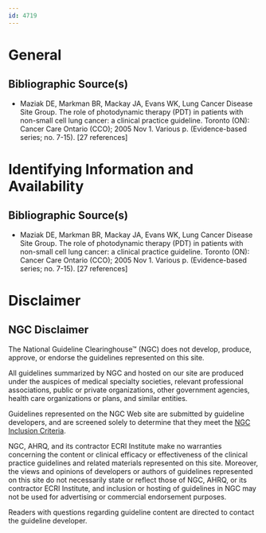 ```yaml
---
id: 4719
---
```


# General

## Bibliographic Source(s)

- Maziak DE, Markman BR, Mackay JA, Evans WK, Lung Cancer Disease Site Group. The role of photodynamic therapy (PDT) in patients with non-small cell lung cancer: a clinical practice guideline. Toronto (ON): Cancer Care Ontario (CCO); 2005 Nov 1. Various p. (Evidence-based series; no. 7-15). [27 references]

# Identifying Information and Availability

## Bibliographic Source(s)

- Maziak DE, Markman BR, Mackay JA, Evans WK, Lung Cancer Disease Site Group. The role of photodynamic therapy (PDT) in patients with non-small cell lung cancer: a clinical practice guideline. Toronto (ON): Cancer Care Ontario (CCO); 2005 Nov 1. Various p. (Evidence-based series; no. 7-15). [27 references]

# Disclaimer

## NGC Disclaimer

The National Guideline Clearinghouse™ (NGC) does not develop, produce, approve, or endorse the guidelines represented on this site.

All guidelines summarized by NGC and hosted on our site are produced under the auspices of medical specialty societies, relevant professional associations, public or private organizations, other government agencies, health care organizations or plans, and similar entities.

Guidelines represented on the NGC Web site are submitted by guideline developers, and are screened solely to determine that they meet the [NGC Inclusion Criteria](/help-and-about/summaries/inclusion-criteria).

NGC, AHRQ, and its contractor ECRI Institute make no warranties concerning the content or clinical efficacy or effectiveness of the clinical practice guidelines and related materials represented on this site. Moreover, the views and opinions of developers or authors of guidelines represented on this site do not necessarily state or reflect those of NGC, AHRQ, or its contractor ECRI Institute, and inclusion or hosting of guidelines in NGC may not be used for advertising or commercial endorsement purposes.

Readers with questions regarding guideline content are directed to contact the guideline developer.

